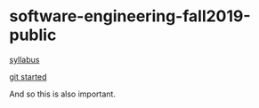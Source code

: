 # software-engineering-fall2019-public

[syllabus](https://docs.google.com/document/d/1uYDgk2XIGQl20mL7ZOSVjz0zuoTyvWjVzb7Lwx5LgO4/edit#heading=h.td51qeh4rfs0)

[git started](https://docs.google.com/document/d/1M0YeBfFPy5YPpfX7312R9-IldjagimvEma_YhgeLPcw/edit#heading=h.ssqvh5gmotj4)

And so this is also important.


